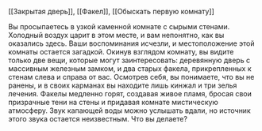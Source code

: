 [[Закрытая дверь]], [[Факел]], [[Обыскать первую комнату]]

Вы просыпаетесь в узкой каменной комнате с сырыми стенами. Холодный воздух царит в этом месте, и вам непонятно, как вы оказались здесь. Ваши воспоминания исчезли, и местоположение этой комнаты остается загадкой. Окинув взглядом комнату, вы видите только две вещи, которые могут заинтересовать: деревянную дверь с массивным железным замком, и два старых факела, прикрепленных к стенам слева и справа от вас. Осмотрев себя, вы понимаете, что вы не ранены, и в своих карманах вы находите лишь кинжал и три зелья лечения.
Факелы медленно горят, создавая живое пламя, бросая свои призрачные тени на стены и придавая комнате мистическую атмосферу. Звук капающей воды можно услышать вдали, но источник этого звука остается неизвестным. Что вы делаете?